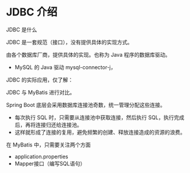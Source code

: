 # JDBC 介绍

JDBC 是什么

JDBC 是一套规范（接口），没有提供具体的实现方式。

由各个数据库厂商，提供具体的实现。也称为 Java 程序的数据库驱动。

- MySQL 的 Java 驱动 mysql-connector-j，



JDBC 的实际应用，仅了解：



JDBC 与 MyBatis 进行对比。



Spring Boot 底层会采用数据库连接池奇数，统一管理分配这些连接。

- 每次执行 SQL 时，只需要从连接池中获取连接，然后执行 SQL，执行完成后，再将连接归还给连接池。
- 这样就形成了连接的复用，避免频繁的创建、释放连接造成的资源的浪费。



在 MyBatis 中，只需要关注两个方面

- application.properties
- Mapper接口（编写SQL语句）